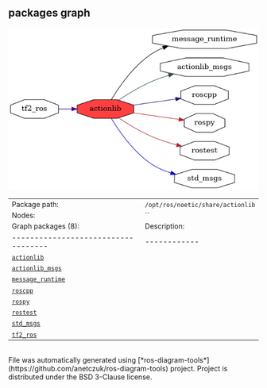 <!--
File was automatically generated using 'ros-diagram-tools' project.
Project is distributed under the BSD 3-Clause license.
-->

## packages graph

[![actionlib](actionlib.png "actionlib")](actionlib.png)

|     |     |
| --- | --- |
| Package path: | `/opt/ros/noetic/share/actionlib` |
| Nodes: | `` |
| Graph packages (8): | Description: |
| ----------------------------------- | ------------ |
| [`actionlib`](actionlib.html) |  |
| [`actionlib_msgs`](actionlib_msgs.html) |  |
| [`message_runtime`](message_runtime.html) |  |
| [`roscpp`](roscpp.html) |  |
| [`rospy`](rospy.html) |  |
| [`rostest`](rostest.html) |  |
| [`std_msgs`](std_msgs.html) |  |
| [`tf2_ros`](tf2_ros.html) |  |


</br>
File was automatically generated using [*ros-diagram-tools*](https://github.com/anetczuk/ros-diagram-tools) project.
Project is distributed under the BSD 3-Clause license.
